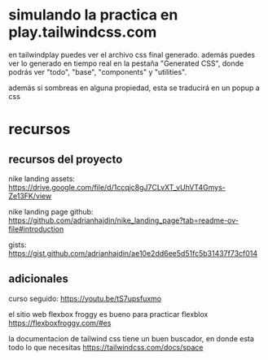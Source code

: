 # simulando la practica en play.tailwindcss.com

en tailwindplay puedes ver el archivo css final generado. además puedes ver lo generado en tiempo real en la pestaña "Generated CSS", donde podrás ver "todo", "base", "components" y "utilities".

además si sombreas en alguna propiedad, esta se traducirá en un popup a css

# recursos

## recursos del proyecto

nike landing assets: https://drive.google.com/file/d/1ccqjc8gJ7CLvXT_vUhVT4Gmys-Ze13FK/view

nike landing page github: https://github.com/adrianhajdin/nike_landing_page?tab=readme-ov-file#introduction

gists: https://gist.github.com/adrianhajdin/ae10e2dd6ee5d51fc5b31437f73cf014

## adicionales

curso seguido: https://youtu.be/tS7upsfuxmo

el sitio web flexbox froggy es bueno para practicar flexblox
https://flexboxfroggy.com/#es

la documentacion de tailwind css tiene un buen buscador, en donde esta todo lo que necesitas
https://tailwindcss.com/docs/space
